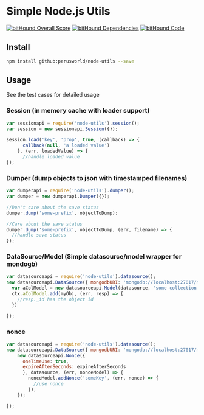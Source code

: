 # Simple Node.js Utils #

[![bitHound Overall Score](https://www.bithound.io/github/perusworld/node-utils/badges/score.svg)](https://www.bithound.io/github/perusworld/node-utils)
[![bitHound Dependencies](https://www.bithound.io/github/perusworld/node-utils/badges/dependencies.svg)](https://www.bithound.io/github/perusworld/node-utils/master/dependencies/npm)
[![bitHound Code](https://www.bithound.io/github/perusworld/node-utils/badges/code.svg)](https://www.bithound.io/github/perusworld/node-utils)

## Install ##
```bash
npm install github:perusworld/node-utils --save
```
## Usage ##
 See the test cases for detailed usage

### Session (in memory cache with loader support) ##
```javascript
var sessionapi = require('node-utils').session();
var session = new sessionapi.Session({});

session.load('key', 'prop', true, (callback) => {
      callback(null, 'a loaded value')
    }, (err, loadedValue) => {
      //handle loaded value
});
```

### Dumper (dump objects to json with timestamped filenames) ##
```javascript
var dumperapi = require('node-utils').dumper();
var dumper = new dumperapi.Dumper({});

//Don't care about the save status
dumper.dump('some-prefix', objectToDump);

//Care about the save status
dumper.dump('some-prefix', objectToDump, (err, filename) => {
  //handle save status
});
```

### DataSource/Model (Simple datasource/model wrapper for mondogb) ##
```javascript
var datasourceapi = require('node-utils').datasource();
new datasourceapi.DataSource({ mongodbURI: 'mongodb://localhost:27017/my-db' }, (err, datasource) => {
  var aColModel = new datasourceapi.Model(datasource, 'some-collection');
  ctx.aColModel.add(myObj, (err, resp) => {
    //resp._id has the object id
  })

});

```

### nonce ##
```javascript
var datasourceapi = require('node-utils').datasource();
new datasourceapi.DataSource({ mongodbURI: 'mongodb://localhost:27017/my-db' }, (err, datasource) => {
    new datasourceapi.Nonce({ 
      oneTimeUse: true, 
      expireAfterSeconds: expireAfterSeconds 
      }, datasource, (err, nonceModel) => {
        nonceModel.addNonce('someKey', (err, nonce) => {
          //use nonce
        });
    });

});

```

